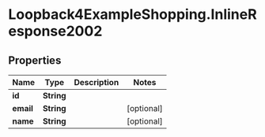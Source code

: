 # Loopback4ExampleShopping.InlineResponse2002

## Properties

Name | Type | Description | Notes
------------ | ------------- | ------------- | -------------
**id** | **String** |  | 
**email** | **String** |  | [optional] 
**name** | **String** |  | [optional] 


